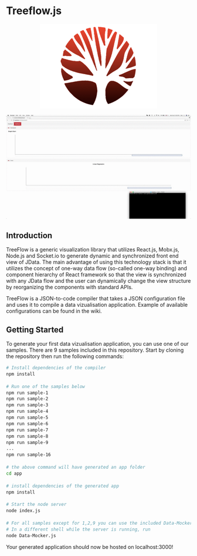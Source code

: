 
# Treeflow.js

<p align="center">
  <img src="./doc/treeflow.png">
</p>


![](/doc/graph.gif)

## Introduction

TreeFlow is a generic visualization library that utilizes React.js, Mobx.js, Node.js and Socket.io to generate dynamic and synchronized front end view of JData. The main advantage of using this technology stack is that it utilizes the concept of one-way data flow (so-called one-way binding) and component hierarchy of React framework so that the view is synchronized with any JData flow and the user can dynamically change the view structure by reorganizing the components with standard APIs.

TreeFlow is a JSON-to-code compiler that takes a JSON configuration file and uses it to compile a data vizualisation application. Example of available configurations can be found in the wiki.


## Getting Started

To generate your first data vizualisation application, you can use one of our samples. There are 9 samples included in this repository. 
Start by cloning the repository then run the following commands:

```bash
# Install dependencies of the compiler
npm install 

# Run one of the samples below
npm run sample-1
npm run sample-2
npm run sample-3
npm run sample-4
npm run sample-5
npm run sample-6
npm run sample-7
npm run sample-8
npm run sample-9
...
npm run sample-16

# the above command will have generated an app folder
cd app

# install dependencies of the generated app
npm install

# Start the node server
node index.js 

# For all samples except for 1,2,9 you can use the included Data-Mocker to generate data for the graphs
# In a different shell while the server is running, run
node Data-Mocker.js
```

Your generated application should now be hosted on localhost:3000! 